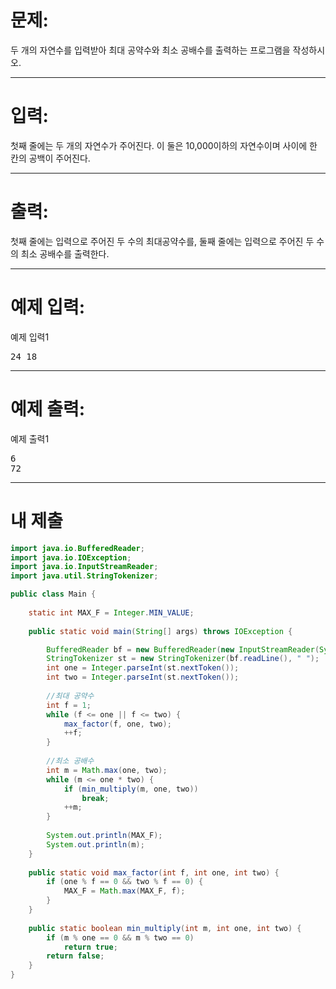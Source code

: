 # 문제: 
두 개의 자연수를 입력받아 최대 공약수와 최소 공배수를 출력하는 프로그램을 작성하시오.

---
# 입력: 
첫째 줄에는 두 개의 자연수가 주어진다. 이 둘은 10,000이하의 자연수이며 사이에 한 칸의 공백이 주어진다.

---
# 출력: 
첫째 줄에는 입력으로 주어진 두 수의 최대공약수를, 둘째 줄에는 입력으로 주어진 두 수의 최소 공배수를 출력한다.

---
# 예제 입력:

예제 입력1
<pre>
24 18
</pre>

---
# 예제 출력:

예제 출력1
<pre>
6
72
</pre>

---
# 내 제출
~~~java
import java.io.BufferedReader;
import java.io.IOException;
import java.io.InputStreamReader;
import java.util.StringTokenizer;

public class Main {
	
	static int MAX_F = Integer.MIN_VALUE;
	
	public static void main(String[] args) throws IOException {

		BufferedReader bf = new BufferedReader(new InputStreamReader(System.in));
		StringTokenizer st = new StringTokenizer(bf.readLine(), " ");
		int one = Integer.parseInt(st.nextToken());
		int two = Integer.parseInt(st.nextToken());
		
		//최대 공약수
		int f = 1;
		while (f <= one || f <= two) {
			max_factor(f, one, two);
			++f;
		}
		
		//최소 공배수
		int m = Math.max(one, two);
		while (m <= one * two) {
			if (min_multiply(m, one, two))
				break;
			++m;
		}
		
		System.out.println(MAX_F);
		System.out.println(m);
	}
	
	public static void max_factor(int f, int one, int two) {
		if (one % f == 0 && two % f == 0) {
			MAX_F = Math.max(MAX_F, f);
		}
	}
	
	public static boolean min_multiply(int m, int one, int two) {
		if (m % one == 0 && m % two == 0)
			return true;
		return false;
	}
}
~~~
